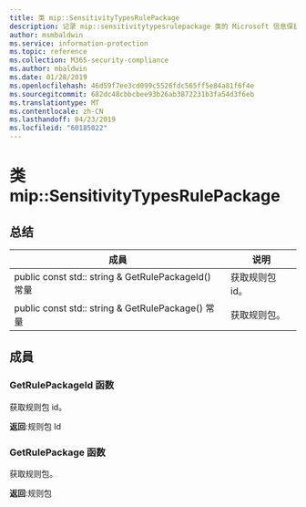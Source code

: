 ```yaml
---
title: 类 mip::SensitivityTypesRulePackage
description: 记录 mip::sensitivitytypesrulepackage 类的 Microsoft 信息保护 (MIP) SDK。
author: msmbaldwin
ms.service: information-protection
ms.topic: reference
ms.collection: M365-security-compliance
ms.author: mbaldwin
ms.date: 01/28/2019
ms.openlocfilehash: 46d59f7ee3cd099c5526fdc565ff5e84a81f6f4e
ms.sourcegitcommit: 682dc48cbbcbee93b26ab3872231b3fa54d3f6eb
ms.translationtype: MT
ms.contentlocale: zh-CN
ms.lasthandoff: 04/23/2019
ms.locfileid: "60185022"
---
```

# <a name="class-mipsensitivitytypesrulepackage"></a>类 mip::SensitivityTypesRulePackage 
  
## <a name="summary"></a>总结
 成員                        | 说明                                
--------------------------------|---------------------------------------------
public const std:: string & GetRulePackageId() 常量  |  获取规则包 id。
public const std:: string & GetRulePackage() 常量  |  获取规则包。
  
## <a name="members"></a>成員
  
### <a name="getrulepackageid-function"></a>GetRulePackageId 函数
获取规则包 id。

  
**返回**:规则包 Id
  
### <a name="getrulepackage-function"></a>GetRulePackage 函数
获取规则包。

  
**返回**:规则包